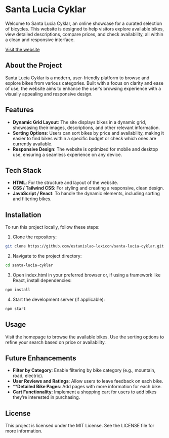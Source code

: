 # Santa Lucia Cyklar
Welcome to Santa Lucia Cyklar, an online showcase for a curated selection of bicycles. This website is designed to help visitors explore available bikes, view detailed descriptions, compare prices, and check availability, all within a clean and responsive interface.

[Visit the website](https://esarandon.github.io/santa-lucia-cyklar/)

## About the Project
Santa Lucia Cyklar is a modern, user-friendly platform to browse and explore bikes from various categories. Built with a focus on clarity and ease of use, the website aims to enhance the user’s browsing experience with a visually appealing and responsive design.

## Features
- **Dynamic Grid Layout**: The site displays bikes in a dynamic grid, showcasing their images, descriptions, and other relevant information.
- **Sorting Options**: Users can sort bikes by price and availability, making it easier to find bikes within a specific budget or check which ones are currently available.
- **Responsive Design**: The website is optimized for mobile and desktop use, ensuring a seamless experience on any device.

## Tech Stack
- **HTML**: For the structure and layout of the website.
- **CSS / Tailwind CSS**: For styling and creating a responsive, clean design.
- **JavaScript / React**: To handle the dynamic elements, including sorting and filtering bikes.

## Installation
To run this project locally, follow these steps:

1. Clone the repository:
```bash
git clone https://github.com/estanislao-lexicon/santa-lucia-cyklar.git
```
2. Navigate to the project directory:
```bash
cd santa-lucia-cyklar
```
3. Open index.html in your preferred browser or, if using a framework like React, install dependencies:

```bash
npm install
```

4. Start the development server (if applicable):
```bash
npm start
```

## Usage
Visit the homepage to browse the available bikes. Use the sorting options to refine your search based on price or availability.

## Future Enhancements
- **Filter by Category**: Enable filtering by bike category (e.g., mountain, road, electric).
- **User Reviews and Ratings**: Allow users to leave feedback on each bike.
- ****Detailed Bike Pages**: Add pages with more information for each bike.
- **Cart Functionality**: Implement a shopping cart for users to add bikes they’re interested in purchasing.

## License
This project is licensed under the MIT License. See the LICENSE file for more information.

